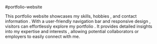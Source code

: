 
#portfolio-website


This portfolio website showcases my skills, hobbies , and contact information . With a user-friendly navigation bar and responsive
design , visitors can effortlessly explore my portfolio . It provides detailed insights into my expertise and interests , allowing potential
collaborators or employers to easily connect with me.
